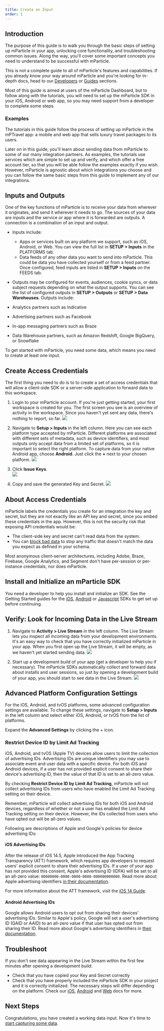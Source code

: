 ```yaml
---
title: Create an Input
order: 1
---
```


## Introduction

The purpose of this guide is to walk you through the basic steps of setting up mParticle in your app, unlocking core functionality, and troubleshooting common issues. Along the way, you'll cover some important concepts you need to understand to be successful with mParticle.

This is not a complete guide to all of mParticle's features and capabilities. If you already know your way around mParticle and you're looking for in-depth docs, head to our [Developers](/developers) or [Guides](/guides) sections.

<aside>
Most of this guide is aimed at users of the mParticle Dashboard, but to follow along with the tutorials, you will need to set up the mParticle SDK in your iOS, Android or web app, so you may need support from a developer to complete some steps.
</aside>

### Examples

The tutorials in this guide follow the process of setting up mParticle in the mPTravel app: a mobile and web app that sells luxury travel packages to its users. 

Later on in this guide, you'll learn about sending data from mParticle to some of our many integration partners. As examples, the tutorials use services which are simple to set up and verify, and which offer a free account tier, so that you will be able follow the examples exactly if you wish. However, mParticle is agnostic about which integrations you choose and you can follow the same basic steps from this guide to implement any of our integrations.


## Inputs and Outputs

One of the key functions of mParticle is to receive your data from wherever it originates, and send it wherever it needs to go. The sources of your data are inputs and the service or app where it is forwarded are outputs. A connection is a combination of an input and output.

* Inputs include:
  *  Apps or services built on any platform we support, such as iOS, Android, or Web. You can view the full list in **SETUP > Inputs** in the PLATFORMS tab.
  * Data feeds of any other data you want to send into mParticle. This could be data you have collected yourself or from a feed partner. Once configured, feed inputs are listed in **SETUP > Inputs** on the FEEDS tab.

* Outputs may be configured for events, audiences, cookie syncs, or data subject requests depending on what the output supports. You can see the list of configured outputs in **SETUP > Outputs** or **SETUP > Data Warehouses**. Outputs include: 
* Analytics partners such as Indicative  
* Advertising partners such as Facebook  
* In-app messaging partners such as Braze  
* Data Warehouse partners, such as Amazon Redshift, Google BigQuery, or Snowflake 

To get started with mParticle, you need some data, which means you need to create at least one input.

## Create Access Credentials

The first thing you need to do is to to create a set of access credentials that will allow a client-side SDK or a server-side application to forward data to this workspace. 

1. Login to your mParticle account. If you're just getting started, your first workspace is created for you. The first screen you see is an overview of activity in the workspace. Since you haven't yet sent any data, there's nothing to report, so far.
   ![](/images/gs-empty-account.png)

2. Navigate to **Setup > Inputs** in the left column. Here you can see each platform type accepted by mParticle. Different platforms are associated with different sets of metadata, such as device identifiers, and most outputs only accept data from a limited set of platforms, so it is important to select the right platform. To capture data from your native Android app, choose **Android**. Just click the **+** next to your chosen platform.
   ![](/images/gs-create-input.png)

3. Click **Issue Keys**.  
   ![](/images/gs-issue-keys.png)

4. Copy and save the generated Key and Secret.
   ![](/images/gs-copy-keys.png)

## About Access Credentials

mParticle labels the credentials you create for an integration the key and secret, but they are not exactly like an API key and secret, since you embed these credentials in the app. However, this is not the security risk that exposing API credentials would be:

* The client-side key and secret can't read data from the system.
* You can [block bad data](data-master/data-planning/#blocking-bad-data) to stop any traffic that doesn't match the data you expect as defined in your schema.

Most anonymous client-server architectures, including Adobe, Braze, Firebase, Google Analytics, and Segment don't have per-session or per-instance credentials, nor does mParticle.

## Install and Initialize an mParticle SDK

You need a developer to help you install and initialize an SDK. See the Getting Started guides for the [iOS](/developers/quickstart/ios/overview/), [Android](/developers/quickstart/android/overview/) or [Javascript](/developers/quickstart/web/overview/) SDKs to get set up before continuing.

## Verify: Look for Incoming Data in the Live Stream

1. Navigate to **Activity > Live Stream** in the left column. The Live Stream lets you inspect all incoming data from your development environments. It's an easy way to check that you have correctly initialized mParticle in your app. When you first open up the Live Stream, it will be empty, as we haven't yet started sending data.
   ![](/images/gs-empty-livestream.png)

2. Start up a development build of your app (get a developer to help you if necessary). The mParticle SDKs automatically collect and forward data about installs and user sessions, so just by opening a development build of your app, you should start to see data in the Live Stream.
   ![](/images/gs-sessions-livestream.png)

## Advanced Platform Configuration Settings

For the iOS, Android, and tvOS platforms, some advanced configuration settings are available. To change these settings, navigate to **Setup > Inputs** in the left column and select either iOS, Android, or tvOS from the list of platforms. 

Expand the **Advanced Settings** by clicking the + icon.

### Restrict Device ID by Limit Ad Tracking

iOS, Android, and tvOS (Apple TV) devices allow users to limit the collection of advertising IDs. Advertising IDs are unique identifiers you may use to associate event and user data with a specific device. For both iOS and Android devices, if a user has not provided explicit consent to share their device's advertising ID, then the value of that ID is set to an all-zero value.

By checking **Restrict Device ID by Limit Ad Tracking**, mParticle will not collect advertising IDs from users who have enabled the Limit Ad Tracking setting on their device.

Remember, mParticle will collect advertising IDs for both iOS and Android devices, regardless of whether or not a user has enabled the Limit Ad Tracking setting on their device. However, the IDs collected from users who have opted out will be all-zero values.

Following are descriptions of Apple and Google's policies for device advertising IDs:

#### iOS Advertising IDs

After the release of iOS 14.5, Apple introduced the App Tracking Transparency (ATT) framework, which requires app developers to request users' explicit consent to share their advertising IDs. If a user of your app has not provided this consent, Apple's advertising ID (IDFA) will be set to all an all-zero value: `00000000-0000-0000-0000-000000000000`. Read more about Apple advertising identifiers [in their documentation](https://developer.apple.com/documentation/adsupport/asidentifiermanager/1614151-advertisingidentifier).

For more information about the ATT framework, visit the [iOS 14 Guide](https://docs.mparticle.com/developers/sdk/ios/ios14/).

#### Android Advertising IDs

Google allows Android users to opt out from sharing their devices' advertising IDs. Similar to Apple's policy, Google will set a user's advertising ID (GAID or AAID) to an all-zero value if that user has opted out from sharing their ID. Read more about Google's advertising identifiers in [their documentation](https://support.google.com/googleplay/android-developer/answer/6048248?hl=en).

## Troubleshoot

If you don't see data appearing in the Live Stream within the first few minutes after opening a development build:
* Check that you have copied your Key and Secret correctly
* Check that you have properly included the mParticle SDK in your project and it is correctly initialized. The necessary steps will differ depending on the platform. Check our [iOS](/developers/sdk/ios/initialization/), [Android](/developers/sdk/android/getting-started/) and [Web](/developers/sdk/web/initialization/) docs for more.

## Next Steps

Congratulations, you have created a working data input. Now it's time to [start capturing some data](/guides/getting-started/start-capturing-data).